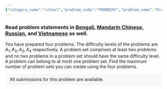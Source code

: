 ```yaml
---
{"category_name":"school","problem_code":"PROBDIFF","problem_name":"Problem Difficulties","problemComponents":{"constraints":"- $1 \\leq T \\leq 1000$\n- $1 \\leq A_1, A_2, A_3, A_4 \\leq 10$\n","constraintsState":true,"subtasks":"**Subtask #1 (100 points):** Original constraints\n","subtasksState":true,"inputFormat":"- The first line of the input contains a single integer $T$ denoting the number of test cases. The description of $T$ test cases follows.\n- The first and only line of each test case contains four space-separated integers $A_1$, $A_2$, $A_3$, $A_4$,  denoting the difficulty level of four problems.\n","inputFormatState":true,"outputFormat":"For each test case, print a single line containing one integer - the maximum number of problem sets you can create using the four problems.\n\n","outputFormatState":true,"sampleTestCases":{"0":{"id":1,"input":"3\n1 4 3 2\n4 5 5 5\n2 2 2 2","output":"2\n1\n0","explanation":"**Test case $1$:** You can prepare the first problem set using the first two problems and the second problem set using the next two problems. So the problem sets will be $[1, 4]$ and $[3, 2]$.\n\n**Test case $2$:** You can prepare one problem set using one problem having a difficulty level of $4$ and the other having a difficulty level of $5$. There is no way to prepare more than one problem set.\n\n**Test case $3$:** There is no way to prepare a problem set.","isDeleted":false}}},"video_editorial_url":"https://youtu.be/lOezKmq9ATs","languages_supported":{"0":"CPP14","1":"C","2":"JAVA","3":"PYTH 3.6","4":"CPP17","5":"PYTH","6":"PYP3","7":"CS2","8":"ADA","9":"PYPY","10":"TEXT","11":"PAS fpc","12":"NODEJS","13":"RUBY","14":"PHP","15":"GO","16":"HASK","17":"TCL","18":"PERL","19":"SCALA","20":"LUA","21":"kotlin","22":"BASH","23":"JS","24":"LISP sbcl","25":"rust","26":"PAS gpc","27":"BF","28":"CLOJ","29":"R","30":"D","31":"CAML","32":"FORT","33":"ASM","34":"swift","35":"FS","36":"WSPC","37":"LISP clisp","38":"SQL","39":"SCM guile","40":"PERL6","41":"ERL","42":"CLPS","43":"ICK","44":"NICE","45":"PRLG","46":"ICON","47":"COB","48":"SCM chicken","49":"PIKE","50":"SCM qobi","51":"ST","52":"SQLQ","53":"NEM"},"max_timelimit":0.5,"source_sizelimit":50000,"problem_author":"soumyadeep_21","problem_tester":"","date_added":"2-08-2021","tags":{"0":"aug21","1":"cakewalk","2":"soumyadeep_21"},"problem_difficulty_level":"Unavailable","best_tag":"","editorial_url":"https://discuss.codechef.com/problems/PROBDIFF","time":{"view_start_date":1629117000,"submit_start_date":1629117000,"visible_start_date":1629117000,"end_date":1735669800},"is_direct_submittable":false,"problemDiscussURL":"https://discuss.codechef.com/search?q=PROBDIFF","is_proctored":false,"visitedContests":{},"layout":"problem"}
---
```

### Read problem statements in [Bengali](https://www.codechef.com/download/translated/AUG21/bengali/PROBDIFF.pdf), [Mandarin Chinese](https://www.codechef.com/download/translated/AUG21/mandarin/PROBDIFF.pdf), [Russian](https://www.codechef.com/download/translated/AUG21/russian/PROBDIFF.pdf), and [Vietnamese](https://www.codechef.com/download/translated/AUG21/vietnamese/PROBDIFF.pdf) as well.

You have prepared four problems. The difficulty levels of the problems are $A_1, A_2, A_3, A_4$ respectively. A problem set comprises at least two problems and no two problems in a problem set should have the same difficulty level. A problem can belong to at most one problem set. Find the maximum number of problem sets you can create using the four problems. 

<aside style='background: #f8f8f8;padding: 10px 15px;'><div>All submissions for this problem are available.</div></aside>